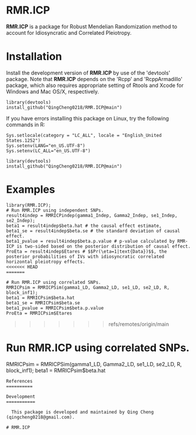 RMR.ICP
=======
  
  **RMR.ICP** is a package for Robust Mendelian Randomization method to account for Idiosyncratic and Correlated Pleiotropy.

Installation
============
  Install the development version of **RMR.ICP** by use of the 'devtools' package. Note that **RMR.ICP** depends on the 'Rcpp' and 'RcppArmadillo' package, which also requires appropriate setting of Rtools and Xcode for Windows and Mac OS/X, respectively.
```
library(devtools)
install_github("QingCheng0218/RMR.ICP@main")
```

If you have errors installing this package on Linux, try the following commands in R:
  ```
Sys.setlocale(category = "LC_ALL", locale = "English_United States.1252") 
Sys.setenv(LANG="en_US.UTF-8")
Sys.setenv(LC_ALL="en_US.UTF-8")

library(devtools)
install_github("QingCheng0218/RMR.ICP@main")
```

Examples
=========
```
library(RMR.ICP);
# Run RMR.ICP using independent SNPs.
result4indep = RMRICPindep(gamma1_Indep, Gamma2_Indep, se1_Indep, se2_Indep);
beta1 = result4indep$beta.hat # the causal effect estimate, 
beta1_se = result4indep$beta.se # the standard deviation of causal effect.
beta1_pvalue = result4indep$beta.p.value # p-value calculated by RMR-ICP is two-sided based on the posterior distribution of causal effect.
ProEta = result4indep$Etares # $$Pr(\eta=1|text{Data})$$, the posterior probabilities of IVs with idiosyncratic correlated horizontal pleiotropy effects.
<<<<<<< HEAD
=======

# Run RMR.ICP using correlated SNPs.
RMRICPsim = RMRICPSim(gamma1_LD, Gamma2_LD, se1_LD, se2_LD, R, block_inf1);
beta1 = RMRICPsim$beta.hat
beta1_se = RMRICPsim$beta.se
beta1_pvalue = RMRICPsim$beta.p.value
ProEta = RMRICPsim$Etares
```

>>>>>>> refs/remotes/origin/main

# Run RMR.ICP using correlated SNPs.
RMRICPsim = RMRICPSim(gamma1_LD, Gamma2_LD, se1_LD, se2_LD, R, block_inf1);
beta1 = RMRICPsim$beta.hat
```
References
==========

Development
===========
  
  This package is developed and maintained by Qing Cheng (qingcheng0218@gmail.com). 
  
# RMR.ICP
